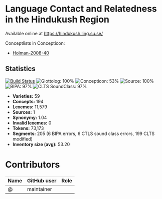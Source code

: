 # Language Contact and Relatedness in the Hindukush Region

Available online at https://hindukush.ling.su.se/


Conceptlists in Concepticon:
- [Holman-2008-40](https://concepticon.clld.org/contributions/Holman-2008-40)
## Statistics


[![Build Status](https://travis-ci.org/cldf-datasets/liljegrenhindukush.svg?branch=master)](https://travis-ci.org/cldf-datasets/liljegrenhindukush)
![Glottolog: 100%](https://img.shields.io/badge/Glottolog-100%25-brightgreen.svg "Glottolog: 100%")
![Concepticon: 53%](https://img.shields.io/badge/Concepticon-53%25-red.svg "Concepticon: 53%")
![Source: 100%](https://img.shields.io/badge/Source-100%25-brightgreen.svg "Source: 100%")
![BIPA: 97%](https://img.shields.io/badge/BIPA-97%25-green.svg "BIPA: 97%")
![CLTS SoundClass: 97%](https://img.shields.io/badge/CLTS%20SoundClass-97%25-green.svg "CLTS SoundClass: 97%")

- **Varieties:** 59
- **Concepts:** 194
- **Lexemes:** 11,579
- **Sources:** 1
- **Synonymy:** 1.04
- **Invalid lexemes:** 0
- **Tokens:** 73,173
- **Segments:** 205 (6 BIPA errors, 6 CTLS sound class errors, 199 CLTS modified)
- **Inventory size (avg):** 53.20

# Contributors

Name | GitHub user | Role
--- | --- | ---
 | @ | maintainer


